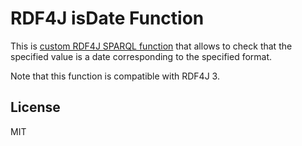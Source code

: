 # RDF4J isDate Function

This is [custom RDF4J SPARQL function](https://rdf4j.org/documentation/tutorials/custom-sparql-functions/) that allows
to check that the specified value is a date corresponding to the specified format.

Note that this function is compatible with RDF4J 3.

## License

MIT
